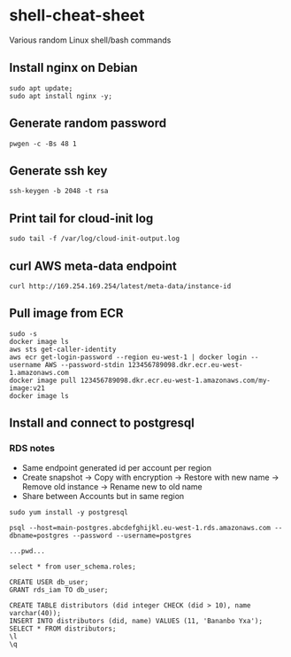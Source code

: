 # shell-cheat-sheet
Various random Linux shell/bash commands

## Install nginx on Debian
```
sudo apt update;
sudo apt install nginx -y;
```

## Generate random password
```
pwgen -c -Bs 48 1
```

## Generate ssh key
```
ssh-keygen -b 2048 -t rsa
```

## Print tail for cloud-init log
```
sudo tail -f /var/log/cloud-init-output.log
```

## curl AWS meta-data endpoint
```
curl http://169.254.169.254/latest/meta-data/instance-id
```

## Pull image from ECR
```
sudo -s
docker image ls
aws sts get-caller-identity
aws ecr get-login-password --region eu-west-1 | docker login --username AWS --password-stdin 123456789098.dkr.ecr.eu-west-1.amazonaws.com
docker image pull 123456789098.dkr.ecr.eu-west-1.amazonaws.com/my-image:v21
docker image ls
```

## Install and connect to postgresql

### RDS notes 
- Same endpoint generated id per account per region
- Create snapshot -> Copy with encryption -> Restore with new name -> Remove old instance -> Rename new to old name
- Share between Accounts but in same region

```
sudo yum install -y postgresql

psql --host=main-postgres.abcdefghijkl.eu-west-1.rds.amazonaws.com --dbname=postgres --password --username=postgres

...pwd...

select * from user_schema.roles;

CREATE USER db_user;
GRANT rds_iam TO db_user;

CREATE TABLE distributors (did integer CHECK (did > 10), name varchar(40));
INSERT INTO distributors (did, name) VALUES (11, 'Bananbo Yxa');
SELECT * FROM distributors;
\l
\q
```
